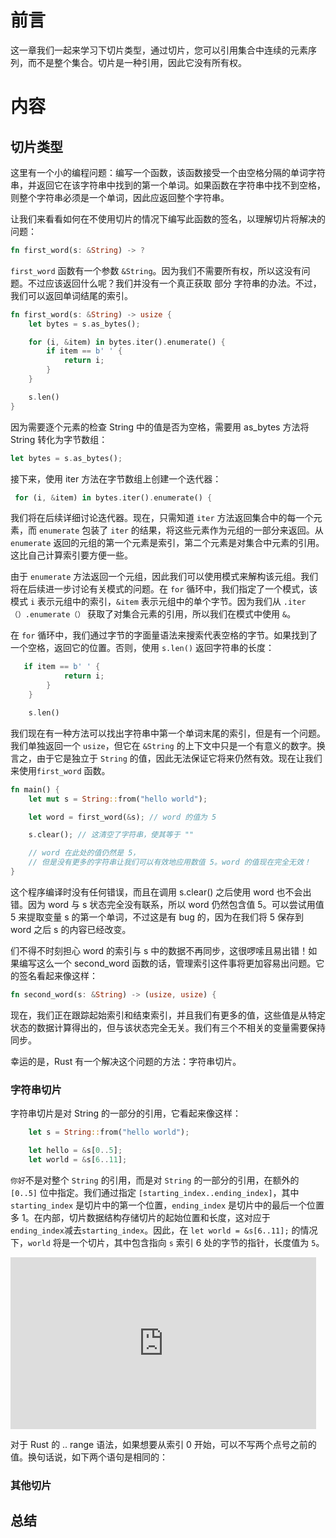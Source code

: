 # 前言
这一章我们一起来学习下切片类型，通过切片，您可以引用集合中连续的元素序列，而不是整个集合。切片是一种引用，因此它没有所有权。

# 内容

## 切片类型

这里有一个小的编程问题：编写一个函数，该函数接受一个由空格分隔的单词字符串，并返回它在该字符串中找到的第一个单词。如果函数在字符串中找不到空格，则整个字符串必须是一个单词，因此应返回整个字符串。

让我们来看看如何在不使用切片的情况下编写此函数的签名，以理解切片将解决的问题：
```rust
fn first_word(s: &String) -> ?
```
`first_word` 函数有一个参数 `&String`。因为我们不需要所有权，所以这没有问题。不过应该返回什么呢？我们并没有一个真正获取 部分 字符串的办法。不过，我们可以返回单词结尾的索引。
```rust
fn first_word(s: &String) -> usize {
    let bytes = s.as_bytes();

    for (i, &item) in bytes.iter().enumerate() {
        if item == b' ' {
            return i;
        }
    }

    s.len()
}
```

因为需要逐个元素的检查 String 中的值是否为空格，需要用 as_bytes 方法将 String 转化为字节数组：

```rust
let bytes = s.as_bytes();
```
接下来，使用 iter 方法在字节数组上创建一个迭代器：
```rust
 for (i, &item) in bytes.iter().enumerate() {
```

我们将在后续详细讨论迭代器。现在，只需知道 `iter` 方法返回集合中的每一个元素，而 `enumerate` 包装了 `iter` 的结果，将这些元素作为元组的一部分来返回。从 `enumerate` 返回的元组的第一个元素是索引，第二个元素是对集合中元素的引用。这比自己计算索引要方便一些。

由于 `enumerate` 方法返回一个元组，因此我们可以使用模式来解构该元组。我们将在后续进一步讨论有关模式的问题。在 `for` 循环中，我们指定了一个模式，该模式 `i` 表示元组中的索引，`&item` 表示元组中的单个字节。因为我们从 `.iter（）.enumerate（）` 获取了对集合元素的引用，所以我们在模式中使用 `&`。

在 `for` 循环中，我们通过字节的字面量语法来搜索代表空格的字节。如果找到了一个空格，返回它的位置。否则，使用 `s.len()` 返回字符串的长度：

```rust
   if item == b' ' {
            return i;
        }
    }

    s.len()
```

我们现在有一种方法可以找出字符串中第一个单词末尾的索引，但是有一个问题。我们单独返回一个 `usize`，但它在 `&String` 的上下文中只是一个有意义的数字。换言之，由于它是独立于 `String` 的值，因此无法保证它将来仍然有效。现在让我们来使用`first_word` 函数。

```rust
fn main() {
    let mut s = String::from("hello world");

    let word = first_word(&s); // word 的值为 5

    s.clear(); // 这清空了字符串，使其等于 ""

    // word 在此处的值仍然是 5，
    // 但是没有更多的字符串让我们可以有效地应用数值 5。word 的值现在完全无效！
}
```
这个程序编译时没有任何错误，而且在调用 s.clear() 之后使用 word 也不会出错。因为 word 与 s 状态完全没有联系，所以 word 仍然包含值 5。可以尝试用值 5 来提取变量 s 的第一个单词，不过这是有 bug 的，因为在我们将 5 保存到 word 之后 s 的内容已经改变。

们不得不时刻担心 word 的索引与 s 中的数据不再同步，这很啰嗦且易出错！如果编写这么一个 second_word 函数的话，管理索引这件事将更加容易出问题。它的签名看起来像这样：

```rust
fn second_word(s: &String) -> (usize, usize) {
```
现在，我们正在跟踪起始索引和结束索引，并且我们有更多的值，这些值是从特定状态的数据计算得出的，但与该状态完全无关。我们有三个不相关的变量需要保持同步。

幸运的是，Rust 有一个解决这个问题的方法：字符串切片。

### 字符串切片
字符串切片是对 String 的一部分的引用，它看起来像这样：
```rust
    let s = String::from("hello world");

    let hello = &s[0..5];
    let world = &s[6..11];
```

`你好`不是对整个 `String` 的引用，而是对 `String` 的一部分的引用，在额外的 `[0..5]` 位中指定。我们通过指定 `[starting_index..ending_index]`，其中 `starting_index` 是切片中的第一个位置，`ending_index` 是切片中的最后一个位置多 1。在内部，切片数据结构存储切片的起始位置和长度，这对应于 `ending_index`减去`starting_index`。因此，在 `let world = &s[6..11];` 的情况下，`world` 将是一个切片，其中包含指向 `s` 索引 6 处的字节的指针，长度值为 `5`。

<iframe id="embed_dom" name="embed_dom" frameborder="0" style="display:block;width:489px; height:275px;" src="https://www.processon.com/embed/66b2bf2c80d3552cffa4ecaa?cid=66b2bf2c80d3552cffa4ecad"></iframe>

对于 Rust 的 .. range 语法，如果想要从索引 0 开始，可以不写两个点号之前的值。换句话说，如下两个语句是相同的：


### 其他切片

## 总结